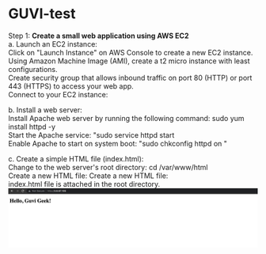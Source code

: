 # GUVI-test
Step 1: <b> Create a small web application using AWS EC2 </b> \
a.  Launch an EC2 instance: \
    Click on "Launch Instance" on AWS Console to create a new EC2 instance. \
    Using Amazon Machine Image (AMI), create a t2 micro instance with least configurations.\
    Create security group that allows inbound traffic on port 80 (HTTP) or port 443 (HTTPS) to access your web app. \
    Connect to your EC2 instance: 

b. Install a web server: \
    Install Apache web server by running the following command: sudo yum install httpd -y \
    Start the Apache service: "sudo service httpd start \
    Enable Apache to start on system boot: "sudo chkconfig httpd on "

c. Create a simple HTML file (index.html): \
    Change to the web server's root directory: cd /var/www/html \
    Create a new HTML file: Create a new HTML file: \
    index.html file is attached in the root directory. \
    ![Screenshot](web-server.png)

 



